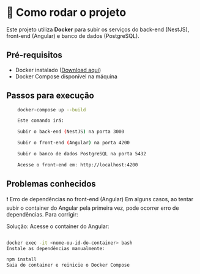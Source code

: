 # 🚀 Como rodar o projeto

Este projeto utiliza **Docker** para subir os serviços do back-end (NestJS), front-end (Angular) e banco de dados (PostgreSQL).

## Pré-requisitos

- Docker instalado ([Download aqui](https://www.docker.com/get-started))
- Docker Compose disponível na máquina

## Passos para execução

```bash
    docker-compose up --build

    Este comando irá:

    Subir o back-end (NestJS) na porta 3000

    Subir o front-end (Angular) na porta 4200

    Subir o banco de dados PostgreSQL na porta 5432

    Acesse o front-end em: http://localhost:4200
```

## Problemas conhecidos

❗ Erro de dependências no front-end (Angular)
Em alguns casos, ao tentar subir o container do Angular pela primeira vez, pode ocorrer erro de dependências. Para corrigir:

Solução:
Acesse o container do Angular:

```bash

docker exec -it <nome-ou-id-do-container> bash
Instale as dependências manualmente:

npm install
Saia do container e reinicie o Docker Compose


```
